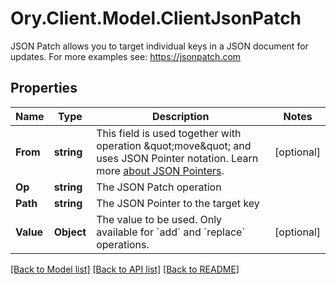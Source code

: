 # Ory.Client.Model.ClientJsonPatch
JSON Patch allows you to target individual keys in a JSON document for updates.  For more examples see: https://jsonpatch.com

## Properties

Name | Type | Description | Notes
------------ | ------------- | ------------- | -------------
**From** | **string** | This field is used together with operation \&quot;move\&quot; and uses JSON Pointer notation.  Learn more [about JSON Pointers](https://datatracker.ietf.org/doc/html/rfc6901#section-5). | [optional] 
**Op** | **string** | The JSON Patch operation | 
**Path** | **string** | The JSON Pointer to the target key | 
**Value** | **Object** | The value to be used. Only available for &#x60;add&#x60; and &#x60;replace&#x60; operations. | [optional] 

[[Back to Model list]](../README.md#documentation-for-models) [[Back to API list]](../README.md#documentation-for-api-endpoints) [[Back to README]](../README.md)


